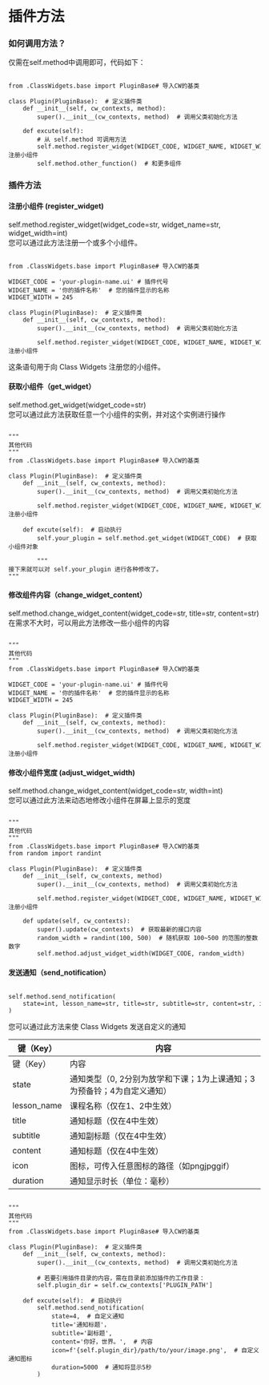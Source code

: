 # 插件方法

### 如何调用方法？  

仅需在self.method中调用即可，代码如下：  

```

from .ClassWidgets.base import PluginBase# 导入CW的基类  

class Plugin(PluginBase):  # 定义插件类  
    def __init__(self, cw_contexts, method):  
        super().__init__(cw_contexts, method)  # 调用父类初始化方法  

    def excute(self):  
        # 从 self.method 可调用方法  
        self.method.register_widget(WIDGET_CODE, WIDGET_NAME, WIDGET_WIDTH)  # 注册小组件  
        self.method.other_function()  # 和更多组件  

```

### 插件方法  

#### 注册小组件 (register_widget)  

self.method.register_widget(widget_code=str, widget_name=str, widget_width=int)  
您可以通过此方法注册一个或多个小组件。  

```

from .ClassWidgets.base import PluginBase# 导入CW的基类  

WIDGET_CODE = 'your-plugin-name.ui' # 插件代号  
WIDGET_NAME = '你的插件名称'  # 您的插件显示的名称  
WIDGET_WIDTH = 245  

class Plugin(PluginBase):  # 定义插件类  
    def __init__(self, cw_contexts, method):  
        super().__init__(cw_contexts, method)  # 调用父类初始化方法  

        self.method.register_widget(WIDGET_CODE, WIDGET_NAME, WIDGET_WIDTH)  # 注册小组件  

```

这条语句用于向 Class Widgets 注册您的小组件。  
#### 获取小组件（get_widget）  

self.method.get_widget(widget_code=str)  
您可以通过此方法获取任意一个小组件的实例，并对这个实例进行操作  

```

"""  
其他代码  
"""  
from .ClassWidgets.base import PluginBase# 导入CW的基类  

class Plugin(PluginBase):  # 定义插件类  
    def __init__(self, cw_contexts, method):  
        super().__init__(cw_contexts, method)  # 调用父类初始化方法  

        self.method.register_widget(WIDGET_CODE, WIDGET_NAME, WIDGET_WIDTH)  # 注册小组件  

    def excute(self):  # 启动执行  
        self.your_plugin = self.method.get_widget(WIDGET_CODE)  # 获取小组件对象  

        """  
接下来就可以对 self.your_plugin 进行各种修改了。  
"""  

```

#### 修改组件内容（change_widget_content）  

self.method.change_widget_content(widget_code=str, title=str, content=str)  
在需求不大时，可以用此方法修改一些小组件的内容  

```

"""  
其他代码  
"""  
from .ClassWidgets.base import PluginBase# 导入CW的基类  

WIDGET_CODE = 'your-plugin-name.ui' # 插件代号  
WIDGET_NAME = '你的插件名称'  # 您的插件显示的名称  
WIDGET_WIDTH = 245  

class Plugin(PluginBase):  # 定义插件类  
    def __init__(self, cw_contexts, method):  
        super().__init__(cw_contexts, method)  # 调用父类初始化方法  

        self.method.register_widget(WIDGET_CODE, WIDGET_NAME, WIDGET_WIDTH)  # 注册小组件  

```

#### 修改小组件宽度 (adjust_widget_width)  

self.method.change_widget_content(widget_code=str, width=int)  
您可以通过此方法来动态地修改小组件在屏幕上显示的宽度  

```

"""  
其他代码  
"""  
from .ClassWidgets.base import PluginBase# 导入CW的基类  
from random import randint  

class Plugin(PluginBase):  # 定义插件类  
    def __init__(self, cw_contexts, method)  
        super().__init__(cw_contexts, method)  # 调用父类初始化方法  

        self.method.register_widget(WIDGET_CODE, WIDGET_NAME, WIDGET_WIDTH)  # 注册小组件  

    def update(self, cw_contexts):  
        super().update(cw_contexts)  # 获取最新的接口内容  
        random_width = randint(100, 500)  # 随机获取 100~500 的范围的整数数字  
        self.method.adjust_widget_width(WIDGET_CODE, random_width)  

```

#### 发送通知（send_notification）  

```

self.method.send_notification(  
    state=int, lesson_name=str, title=str, subtitle=str, content=str, icon=str, duration=int  
)  

```

您可以通过此方法来使 Class Widgets 发送自定义的通知  

| 键（Key） | 内容 |
| --- | --- |
| 键（Key） | 内容 |
| state | 通知类型（0, 2分别为放学和下课；1为上课通知；3为预备铃；4为自定义通知） |
| lesson_name | 课程名称（仅在1、2中生效） |
| title | 通知标题（仅在4中生效） |
| subtitle | 通知副标题（仅在4中生效） |
| content | 通知标题（仅在4中生效） |
| icon | 图标，可传入任意图标的路径（如pngjpggif） |
| duration | 通知显示时长（单位：毫秒） |

```

"""  
其他代码  
"""  
from .ClassWidgets.base import PluginBase# 导入CW的基类  

class Plugin(PluginBase):  # 定义插件类  
    def __init__(self, cw_contexts, method):  
        super().__init__(cw_contexts, method)  # 调用父类初始化方法  

        # 若要引用插件目录的内容，需在目录前添加插件的工作目录：  
        self.plugin_dir = self.cw_contexts['PLUGIN_PATH']  

    def excute(self):  # 启动执行  
        self.method.send_notification(  
            state=4,  # 自定义通知  
            title='通知标题'，  
            subtitle='副标题',  
            content='你好，世界。',  # 内容  
            icon=f'{self.plugin_dir}/path/to/your/image.png',  # 自定义通知图标  
            duration=5000  # 通知将显示5秒  
        )  

```